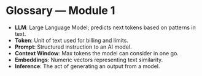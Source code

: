 # Glossary — Module 1

- **LLM**: Large Language Model; predicts next tokens based on patterns in text.  
- **Token**: Unit of text used for billing and limits.  
- **Prompt**: Structured instruction to an AI model.  
- **Context Window**: Max tokens the model can consider in one go.  
- **Embeddings**: Numeric vectors representing text similarity.  
- **Inference**: The act of generating an output from a model.
